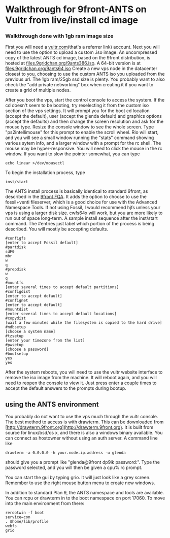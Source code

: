 # Walkthrough for 9front-ANTS on Vultr from live/install cd image

### Walkthrough done with 1gb ram image size

First you will need a [vultr.com](http://www.vultr.com/?ref=6843332)(that's a referrer link) account. Next you will need to use the option to upload a custom .iso image. An uncompressed copy of the latest ANTS cd image, based on the 9front distribution, is hosted at [files.9gridchan.org/9ants386.iso](//files.9gridchan.org/9ants386v2.iso). A 64-bit version is at [files.9gridchan.org/9ants64.iso](//files.9gridchan.org/9ants64.iso) Create a new vps node in the datacenter closest to you, choosing to use the custom ANTS iso you uploaded from the previous url. The 1gb ram/25gb ssd size is plenty. You probably want to also check the "add private networking" box when creating it if you want to create a grid of multiple nodes.

After you boot the vps, start the control console to access the system. If the cd doesn't seem to be booting, try reselecting it from the custom iso section of the vps settings. It will prompt you for the boot cd location (accept the default), user (accept the glenda default) and graphics options (accept the defaults) and then change the screen resolution and ask for the mouse type. Resize the console window to see the whole screen. Type "ps2intellimouse" for this prompt to enable the scroll wheel. Rio will start, and you will see a small window running the "stats" command showing various sytem info, and a larger window with a prompt for the rc shell. The mouse may be hyper-responsive. You will need to click the mouse in the rc window. If you want to slow the pointer somewhat, you can type

	echo linear >/dev/mousectl

To begin the installation process, type

	inst/start

The ANTS install process is basically identical to standard 9front, as described in the [9front FQA](http://fqa.9front.org/fqa.html). It adds the option to choose to use the fossil+venti fileserver, which is a good choice for use with the Advanced Namespace Tools. If not using Fossil, I would recommend hjfs unless your vps is using a larger disk size. cwfs64x will work, but you are more likely to run out of space long-term. A sample install sequence after the inst/start command. The #entries just label which portion of the process is being described. You will mostly be accepting defaults.

	#configfs
	[enter to accept Fossil default]
	#partdisk
	sdF0
	mbr
	w
	q
	#prepdisk
	w
	q
	#mountfs
	[enter several times to accept default partitions]
	#configdist
	[enter to accept default]
	#confignet
	[enter to accept default]
	#mountdist
	[enter several times to accept default locations]
	#copydist
	[wait a few minutes while the filesystem is copied to the hard drive]
	#ndbsetup
	[choose a system name]
	#tzsetup
	[enter your timezone from the list]
	#pwsetup
	[choose a password]
	#bootsetup
	yes
	yes

After the system reboots, you will need to use the vultr website interface to remove the iso image from the machine. It will reboot again, and you will need to reopen the console to view it. Just press enter a couple times to accept the default answers to the prompts during bootup.

## using the ANTS environment ##

You probably do not want to use the vps much through the vultr console. The best method to access is with drawterm. This can be downloaded from [http://drawterm.9front.org](http://drawterm.9front.org). It is built from source for linux/bsd/os x, and there is also a windows binary available. You can connect as hostowner without using an auth server. A command line like

	drawterm -a 0.0.0.0 -h your.node.ip.address -u glenda

should give you a prompt like "glenda@9front dp9ik password:". Type the password selected, and you will then be given a cpu% rc prompt.

You can start the gui by typing grio. It will just look like a grey screen. Remember to use the right mouse button menu to create new windows.

In addition to standard Plan 9, the ANTS namespace and tools are available. You can rcpu or drawterm in to the boot namespace on port 17060. To move into the main environment from there:

	rerootwin -f boot
	service=con
	. $home/lib/profile
	webfs
	grio
